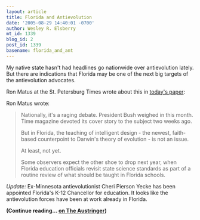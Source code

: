 ```yaml
---
layout: article
title: Florida and Antievolution
date: '2005-08-29 14:40:01 -0700'
author: Wesley R. Elsberry
mt_id: 1339
blog_id: 2
post_id: 1339
basename: florida_and_ant
---
```

My native state hasn't had headlines go nationwide over antievolution lately. But there are indications that Florida may be one of the next big targets of the antievolution advocates.

Ron Matus at the St. Petersburg Times wrote about this in [today's paper](http://www.sptimes.com/2005/08/28/State/Darwin_and_evolving_s.shtml):

Ron Matus wrote:

> Nationally, it's a raging debate. President Bush weighed in this month. Time magazine devoted its cover story to the subject two weeks ago.
> 
> But in Florida, the teaching of intelligent design - the newest, faith-based counterpoint to Darwin's theory of evolution - is not an issue.
> 
> At least, not yet.
> 
> Some observers expect the other shoe to drop next year, when Florida education officials revisit state science standards as part of a routine review of what should be taught in Florida schools.

_Update:_ Ex-Minnesota antievolutionist Cheri Pierson Yecke has been appointed Florida's K-12 Chancellor for education. It looks like the antievolution forces have been at work already in Florida.

**(Continue reading... [on The Austringer](http://austringer.net/wp/?p=140))**
